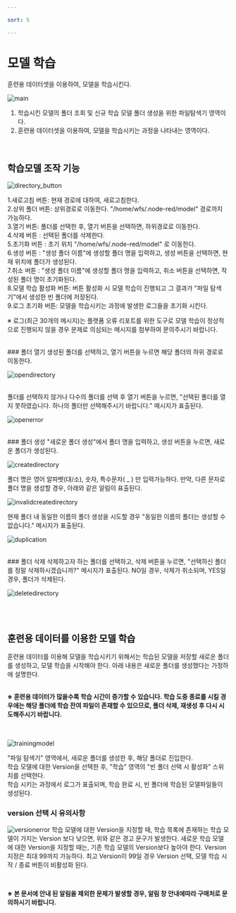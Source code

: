 ```yaml
---

sort: 5

---
```




# 모델 학습

훈련용 데이터셋을 이용하여, 모델을 학습시킨다.<br/>

![main](images/4.ModelTraining/1.main.png)

1. 학습시킨 모델의 폴더 조회 및 신규 학습 모델 폴더 생성을 위한 파일탐색기 영역이다. 
2. 훈련용 데이터셋을 이용하여, 모델을 학습시키는 과정을 나타내는 영역이다.

<br/>

## 학습모델 조작 기능

![directory_button](images/4.ModelTraining/2.button.png)

1.새로고침 버튼: 현재 경로에 대하여, 새로고침한다.<br/>
2.상위 폴더 버튼: 상위경로로 이동한다. "/home/wfs/.node-red/model" 경로까지 가능하다.<br/>
3.열기 버튼: 폴더를 선택한 후, 열기 버튼을 선택하면, 하위경로로 이동한다.<br/>
4.삭제 버튼 : 선택된 폴더를 삭제한다.<br/>
5.초기화 버튼 : 초기 위치 "/home/wfs/.node-red/model" 로 이동한다.<br/>
6.생성 버튼 : "생성 폴더 이름"에 생성할 폴더 명을 입력하고, 생성 버튼을 선택하면, 현재 위치에 폴더가 생성된다.<br/>
7.취소 버튼 : "생성 폴더 이름"에 생성할 폴더 명을 입력하고, 취소 버튼을 선택하면, 작성된 폴더 명이 초기화된다.<br/>
8.모델 학습 활성화 버튼: 버튼 활성화 시 모델 학습이 진행되고 그 결과가 "파일 탐색기"에서 생성한 빈 폴더에 저장된다.<br/>
9.로그 초기화 버튼: 모델을 학습시키는 과정에 발생한 로그들을 초기화 시킨다.<br/>

※ 로그(최근 30개의 메시지)는 플랫폼 오류 리포트를 위한 도구로 모델 학습이 정상적으로 진행되지 않을 경우 문제로 의심되는 메시지를 첨부하여 문의주시기 바랍니다.

<br/>
### 폴더 열기
생성된 폴더를 선택하고, 열기 버튼을 누르면 해당 폴더의 하위 경로로 이동한다.

![opendirectory](images/4.ModelTraining/3.directoryopen.png)

<br/>
폴더를 선택하지 않거나 다수의 폴더를 선택 후 열기 버튼을 누르면, "선택된 폴더를 열지 못하였습니다. 하나의 폴더만 선택해주시기 바랍니다." 메시지가 표출된다.

![openerror](images/4.ModelTraining/4.openerror.png)

<br/>
### 폴더 생성
"새로운 폴더 생성"에서 폴더 명을 입력하고, 생성 버튼을 누르면, 새로운 폴더가 생성된다.<br/>

![createdirectory](images/4.ModelTraining/6.createdirectory.png)

폴더 명은 영어 알파벳(대/소), 숫자, 특수문자( _ ) 만 입력가능하다. 만약, 다른 문자로 폴더 명을 생성할 경우, 아래와 같은 알림이 표출된다.

![invalidcreatedirectory](images/4.ModelTraining/7.invalidcreatedirectory.png)

현재 폴더 내 동일한 이름의 폴더 생성을 시도할 경우 "동일한 이름의 폴더는 생성할 수 없습니다." 메시지가 표출된다.

![duplication](images/4.ModelTraining/7-1.duplicatedDirectorycreation.png)

<br/>
### 폴더 삭제
삭제하고자 하는 폴더를 선택하고, 삭제 버튼을 누르면, "선택하신 폴더를 정말 삭제하시겠습니까?" 메시지가 표출된다. NO일 경우, 삭제가 취소되며, YES일 경우, 폴더가 삭제된다.

![deletedirectory](images/4.ModelTraining/5.deletedirectory.png)

<br/>



<br/>

## 훈련용 데이터를 이용한 모델 학습

훈련용 데이터를 이용해 모델을 학습시키기 위해서는 학습된 모델을 저장할 새로운 폴더를 생성하고, 모델 학습을 시작해야 한다. 
아래 내용은 새로운 폴더를 생성했다는 가정하에 설명한다.<br/><br/>

**※ 훈련용 데이터가 많을수록 학습 시간이 증가할 수 있습니다. 학습 도중 종료를 시킬 경우에는 해당 폴더에 학습 잔여 파일이 존재할 수 있으므로, 폴더 삭제, 재생성 후 다시 시도해주시기 바랍니다.**
<br/><br/><br/>


![trainingmodel](images/4.ModelTraining/8.trainmodel.png)

"파일 탐색기" 영역에서, 새로운 폴더를 생성한 후, 해당 폴더로 진입한다.<br/>
학습 모델에 대한 Version을 선택한 후, "학습" 영역의 "빈 폴더 선택 시 활성화" 스위치를 선택한다.<br/>
학습 시키는 과정에서 로그가 표출되며, 학습 완료 시, 빈 폴더에 학습된 모델파일들이 생성된다.
<br/>
### version 선택 시 유의사항 
![versionerror](images/4.ModelTraining/9.versionerror.png)
학습 모델에 대한 Version을 지정할 때, 학습 목록에 존재하는 학습 모델이 가지는 Version 보다 낮으면, 위와 같은 경고 문구가 발생한다.
새로운 학습 모델에 대한 Version을 지정할 때는, 기존 학습 모델의 Version보다 높아야 한다. 
Version 지정은 최대 99까지 가능하다. 최고 Version이 99일 경우 Version 선택, 모델 학습 시작 / 종료 버튼이 비활성화 된다.


<br/>

**※ 본 문서에 안내 된 알림을 제외한 문제가 발생할 경우, 알림 창 안내에따라 구매처로 문의하시기 바랍니다.**